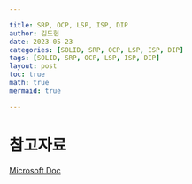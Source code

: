 ```yaml
---

title: SRP, OCP, LSP, ISP, DIP
author: 김도현
date: 2023-05-23
categories: [SOLID, SRP, OCP, LSP, ISP, DIP]
tags: [SOLID, SRP, OCP, LSP, ISP, DIP]
layout: post
toc: true
math: true
mermaid: true

---
```


# 참고자료

[Microsoft Doc](https://learn.microsoft.com/en-us/azure/architecture/best-practices/api-design#organize-the-api-design-around-resources)

